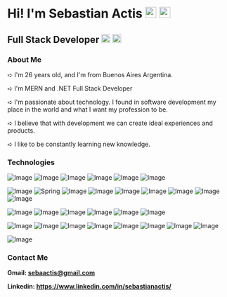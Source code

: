 # Hi! I'm Sebastian Actis <img src="https://raw.githubusercontent.com/Tarikul-Islam-Anik/Animated-Fluent-Emojis/master/Emojis/Hand%20gestures/Love-You%20Gesture%20Light%20Skin%20Tone.png" alt="Love-You Gesture Light Skin Tone" width="25" height="25" /> <img src="https://raw.githubusercontent.com/Tarikul-Islam-Anik/Animated-Fluent-Emojis/master/Emojis/Hand%20gestures/Folded%20Hands%20Light%20Skin%20Tone.png" alt="Folded Hands Light Skin Tone" width="25" height="25" />

## Full Stack Developer <img src="https://raw.githubusercontent.com/Tarikul-Islam-Anik/Animated-Fluent-Emojis/master/Emojis/Objects/Desktop%20Computer.png" alt="Desktop Computer" width="20" height="20" /> <img src="https://raw.githubusercontent.com/Tarikul-Islam-Anik/Animated-Fluent-Emojis/master/Emojis/Objects/Gear.png" alt="Gear" width="20" height="20" />

### About Me

➪ I'm 26 years old, and I'm from Buenos Aires Argentina.

➪ I'm MERN and .NET Full Stack Developer

➪ I'm passionate about technology. I found in software development my place in the world and what I want my profession to be.

➪ I believe that with development we can create ideal experiences and products.

➪ I like to be constantly learning new knowledge.

### Technologies




![Image](https://img.shields.io/badge/HTML5-E34F26?style=for-the-badge&logo=html5&logoColor=white)
![Image](https://img.shields.io/badge/CSS3-1572B6?style=for-the-badge&logo=css3&logoColor=white)
![Image](https://img.shields.io/badge/JavaScript-323330?style=for-the-badge&logo=javascript&logoColor=F7DF1E)
![Image](https://img.shields.io/badge/TypeScript-007ACC?style=for-the-badge&logo=typescript&logoColor=white)
![Image](https://img.shields.io/badge/C%23-239120?style=for-the-badge&logo=csharp&logoColor=white)
![Image](https://img.shields.io/badge/java-%23ED8B00.svg?style=for-the-badge&logo=openjdk&logoColor=white)

![Image](https://img.shields.io/badge/React-20232A?style=for-the-badge&logo=react&logoColor=61DAFB)
![Spring](https://img.shields.io/badge/spring-%236DB33F.svg?style=for-the-badge&logo=spring&logoColor=white)
![Image](https://img.shields.io/badge/Redux-593D88?style=for-the-badge&logo=redux&logoColor=white)
![Image](https://img.shields.io/badge/next%20js-000000?style=for-the-badge&logo=nextdotjs&logoColor=white)
![Image](https://img.shields.io/badge/Tailwind_CSS-38B2AC?style=for-the-badge&logo=tailwind-css&logoColor=white)
![Image](https://img.shields.io/badge/Bootstrap-563D7C?style=for-the-badge&logo=bootstrap&logoColor=white)
![Image](https://img.shields.io/badge/Material%20UI-007FFF?style=for-the-badge&logo=mui&logoColor=white)
![Image](https://img.shields.io/badge/Sass-CC6699?style=for-the-badge&logo=sass&logoColor=white)
![Image](https://img.shields.io/badge/react-query-FF4154?style=for-the-badge&logo=react-query&logoColor=white)

![Image](https://img.shields.io/badge/Node%20js-339933?style=for-the-badge&logo=nodedotjs&logoColor=white)
![Image](https://img.shields.io/badge/nestjs-E0234E?style=for-the-badge&logo=nestjs&logoColor=white)
![Image](https://img.shields.io/badge/Express%20js-000000?style=for-the-badge&logo=express&logoColor=white)
![Image](https://img.shields.io/badge/Docker-2CA5E0?style=for-the-badge&logo=docker&logoColor=white)
![Image](https://img.shields.io/badge/Postman-FF6C37?style=for-the-badge&logo=Postman&logoColor=white)
![Image](https://img.shields.io/badge/.NET-512BD4?style=for-the-badge&logo=dotnet&logoColor=white)

![Image](https://img.shields.io/badge/firebase-ffca28?style=for-the-badge&logo=firebase&logoColor=black)
![Image](https://img.shields.io/badge/MongoDB-4EA94B?style=for-the-badge&logo=mongodb&logoColor=white)
![Image](https://img.shields.io/badge/MySQL-005C84?style=for-the-badge&logo=mysql&logoColor=white)
![Image](https://img.shields.io/badge/Supabase-3ECF8E?style=for-the-badge&logo=supabase&logoColor=white)
![Image](https://img.shields.io/badge/Prisma-3982CE?style=for-the-badge&logo=Prisma&logoColor=white)
![Image](https://img.shields.io/badge/Redis-DC382D?style=for-the-badge&logo=redis&logoColor=white)
![Image](https://img.shields.io/badge/postgresql-4169e1?style=for-the-badge&logo=postgresql&logoColor=white)
![Image](https://img.shields.io/badge/Hibernate-59666C?style=for-the-badge&logo=Hibernate&logoColor=white)

![Image](https://img.shields.io/badge/Figma-F24E1E?style=for-the-badge&logo=figma&logoColor=white)

### Contact Me

<b>Gmail: sebaactis@gmail.com</b>

<b>Linkedin: https://www.linkedin.com/in/sebastianactis/</b>



<!--
**sebaactis/sebaactis** is a ✨ _special_ ✨ repository because its `README.md` (this file) appears on your GitHub profile.

Here are some ideas to get you started:

- 🔭 I’m currently working on ...
- 🌱 I’m currently learning ...
- 👯 I’m looking to collaborate on ...
- 🤔 I’m looking for help with ...
- 💬 Ask me about ...
- 📫 How to reach me: ...
- 😄 Pronouns: ...
- ⚡ Fun fact: ...
-->

